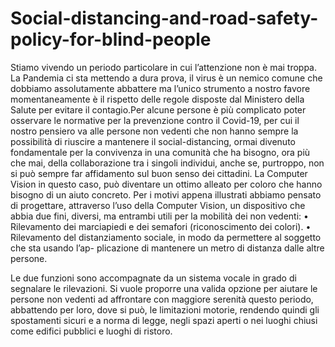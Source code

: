 # Social-distancing-and-road-safety-policy-for-blind-people
Stiamo vivendo un periodo particolare in cui l’attenzione non è mai troppa. La Pandemia ci sta mettendo a dura prova, il virus è un nemico comune che dobbiamo assolutamente abbattere ma l’unico strumento a nostro favore momentaneamente è il rispetto delle regole disposte dal Ministero della Salute per evitare il contagio.Per alcune persone è più complicato poter osservare le normative per la prevenzione contro il Covid-19, per cui il nostro pensiero va alle persone non vedenti che non hanno sempre la possibilità di riuscire a mantenere il social-distancing, ormai divenuto fondamentale per la convivenza in una comunità che ha bisogno, ora più che mai, della collaborazione tra i singoli individui, anche se, purtroppo, non si può sempre far affidamento sul buon senso dei cittadini. La Computer Vision in questo caso, può diventare un ottimo alleato per coloro che hanno bisogno di un aiuto concreto.
Per i motivi appena illustrati abbiamo pensato di progettare, attraverso l’uso della Computer Vision, un dispositivo che abbia due fini, diversi, ma entrambi utili per la mobilità dei non vedenti:
• Rilevamento dei marciapiedi e dei semafori (riconoscimento dei colori).
• Rilevamento del distanziamento sociale, in modo da permettere al soggetto che sta usando l’ap-
plicazione di mantenere un metro di distanza dalle altre persone.

Le due funzioni sono accompagnate da un sistema vocale in grado di segnalare le rilevazioni.
Si vuole proporre una valida opzione per aiutare le persone non vedenti ad affrontare con maggiore serenità questo periodo, abbattendo per loro, dove si può, le limitazioni motorie, rendendo quindi gli spostamenti sicuri e a norma di legge, negli spazi aperti o nei luoghi chiusi come edifici pubblici e luoghi di ristoro.

